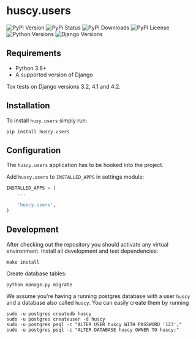 # huscy.users

![PyPi Version](https://img.shields.io/pypi/v/huscy-users.svg)
![PyPi Status](https://img.shields.io/pypi/status/huscy-users)
![PyPI Downloads](https://img.shields.io/pypi/dm/huscy-users)
![PyPI License](https://img.shields.io/pypi/l/huscy-users?color=yellow)
![Python Versions](https://img.shields.io/pypi/pyversions/huscy-users.svg)
![Django Versions](https://img.shields.io/pypi/djversions/huscy-users)



## Requirements

- Python 3.8+
- A supported version of Django

Tox tests on Django versions 3.2, 4.1 and 4.2.



## Installation

To install `husy.users` simply run:

	pip install huscy.users



## Configuration

The `huscy.users` application has to be hooked into the project.

Add `huscy.users` to `INSTALLED_APPS` in settings module:

```python
INSTALLED_APPS = (
	...

	'huscy.users',
)
```



## Development

After checking out the repository you should activate any virtual environment.
Install all development and test dependencies:

	make install

Create database tables:

	python manage.py migrate

We assume you're having a running postgres database with a user `huscy` and a database also called `huscy`.
You can easily create them by running

	sudo -u postgres createdb huscy
	sudo -u postgres createuser -d huscy
	sudo -u postgres psql -c "ALTER USER huscy WITH PASSWORD '123';"
	sudo -u postgres psql -c "ALTER DATABASE huscy OWNER TO huscy;"

